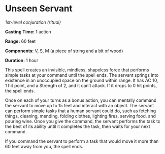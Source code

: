 <title>Unseen Servant</title>

# Unseen Servant

_1st-level conjuration (ritual)_

**Casting Time:** 1 action

**Range:** 60 feet

**Components:** V, S, M (a piece of string
and a bit of wood)

**Duration:** 1 hour

This spell creates an invisible, mindless,
shapeless force that performs simple tasks at
your command until the spell ends. The
servant springs into existence in an
unoccupied space on the ground within range.
It has AC 10, 1 hit point, and a Strength of
2, and it can’t attack. If it drops to 0 hit
points, the spell ends.

Once on each of your turns as a bonus action,
you can mentally command the servant to move
up to 15 feet and interact with an object.
The servant can perform simple tasks that a
human servant could do, such as fetching
things, cleaning, mending, folding clothes,
lighting fires, serving food, and pouring
wine. Once you give the command, the servant
performs the task to the best of its ability
until it completes the task, then waits for
your next command.

If you command the servant to perform a task
that would move it more than 60 feet away
from you, the spell ends.




